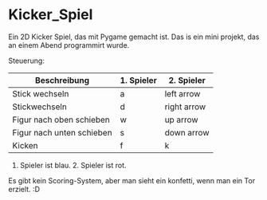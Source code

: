# Kicker_Spiel

Ein 2D Kicker Spiel, das mit Pygame gemacht ist. Das is ein mini projekt, das an einem Abend programmirt wurde.

Steuerung:

|Beschreibung|1. Spieler|2. Spieler|
|---|---|---|
|Stick wechseln|a|left arrow|
|Stickwechseln|d|right arrow|
|Figur nach oben schieben|w|up arrow|
|Figur nach unten schieben|s|down arrow|
|Kicken|f|k|

1. Spieler ist blau. 2. Spieler ist rot.

Es gibt kein Scoring-System, aber man sieht ein konfetti, wenn man ein Tor erzielt. :D
